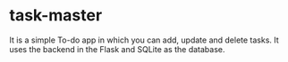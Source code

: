 # task-master
It is a simple To-do app in which you can add, update and delete tasks. It uses the backend in the Flask and SQLite as the database.
